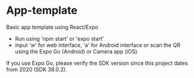 # App-template
Basic app template using React/Expo

- Run using 'npm start' or 'expo start'
- Input 'w' for web interface, 'a' for Android interface or scan the QR using the Expo Go (Android) or Camera app (iOS)

If you use Expo Go, please verify the SDK version since this project dates from 2020 (SDK 38.0.2).